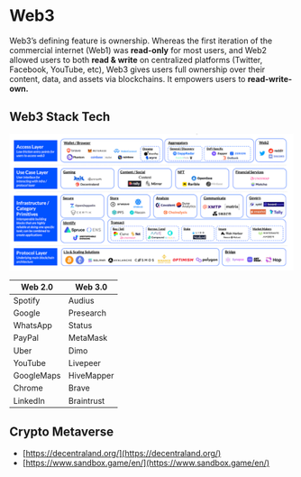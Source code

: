 # Web3

Web3’s defining feature is ownership. Whereas the first iteration of the commercial internet (Web1) was **read-only** for most users, and Web2 allowed users to both **read & write** on centralized platforms (Twitter, Facebook, YouTube, etc), Web3 gives users full ownership over their content, data, and assets via blockchains. It empowers users to **read-write-own.**

## Web3 Stack Tech

![](<../.gitbook/assets/Web3 Stack.png>)

| Web 2.0    | Web 3.0    |
| ---------- | ---------- |
| Spotify    | Audius     |
| Google     | Presearch  |
| WhatsApp   | Status     |
| PayPal     | MetaMask   |
| Uber       | Dimo       |
| YouTube    | Livepeer   |
| GoogleMaps | HiveMapper |
| Chrome     | Brave      |
| LinkedIn   | Braintrust |

## Crypto Metaverse

* [https://decentraland.org/](https://decentraland.org/)
* [https://www.sandbox.game/en/](https://www.sandbox.game/en/)
